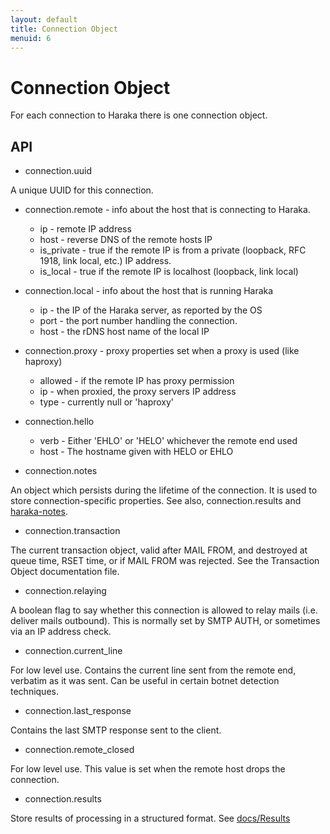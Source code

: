 ```yaml
---
layout: default
title: Connection Object
menuid: 6
---
```

Connection Object
=================

For each connection to Haraka there is one connection object.

API
---

* connection.uuid

A unique UUID for this connection.

* connection.remote - info about the host that is connecting to Haraka.

    * ip   - remote IP address
    * host - reverse DNS of the remote hosts IP
    * is_private - true if the remote IP is from a private (loopback, RFC 1918, link local, etc.) IP address.
    * is_local - true if the remote IP is localhost (loopback, link local)

* connection.local - info about the host that is running Haraka

    * ip - the IP of the Haraka server, as reported by the OS
    * port - the port number handling the connection.
    * host - the rDNS host name of the local IP

* connection.proxy - proxy properties set when a proxy is used (like haproxy)
    * allowed - if the remote IP has proxy permission
    * ip - when proxied, the proxy servers IP address
    * type - currently null or 'haproxy'

* connection.hello
    * verb - Either 'EHLO' or 'HELO' whichever the remote end used
    * host - The hostname given with HELO or EHLO

* connection.notes

An object which persists during the lifetime of the connection. It is used to store connection-specific properties. See also, connection.results and [haraka-notes](https://github.com/haraka/haraka-notes).

* connection.transaction

The current transaction object, valid after MAIL FROM, and destroyed at queue
time, RSET time, or if MAIL FROM was rejected. See the Transaction Object
documentation file.

* connection.relaying

A boolean flag to say whether this connection is allowed to relay mails (i.e.
deliver mails outbound). This is normally set by SMTP AUTH, or sometimes via
an IP address check.

* connection.current\_line

For low level use. Contains the current line sent from the remote end,
verbatim as it was sent. Can be useful in certain botnet detection techniques.

* connection.last\_response

Contains the last SMTP response sent to the client.

* connection.remote\_closed

For low level use.  This value is set when the remote host drops the connection.

* connection.results

Store results of processing in a structured format. See [docs/Results](http://haraka.github.io/manual/Results.html)


